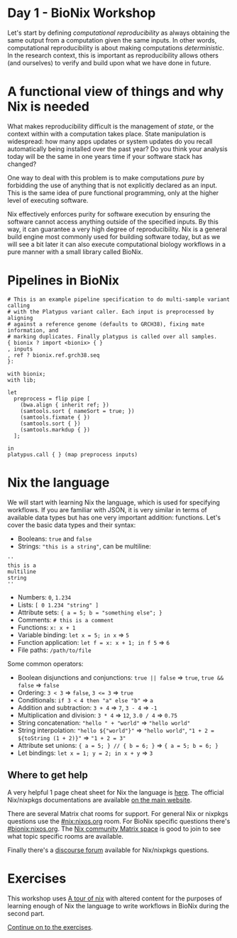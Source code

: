 # Day 1 - BioNix Workshop

Let's start by defining *computational reproducibility* as always obtaining the
same output from a computation given the same inputs. In other words,
computational reproducibility is about making computations *deterministic*. In
the research context, this is important as reproducibility allows others (and
ourselves) to verify and build upon what we have done in future.

# A functional view of things and why Nix is needed

What makes reproducibility difficult is the management of *state*, or the
context within with a computation takes place. State manipulation is widespread:
how many apps updates or system updates do you recall automatically being
installed over the past year? Do you think your analysis today will be the same
in one years time if your software stack has changed?

One way to deal with this problem is to make computations *pure* by forbidding
the use of anything that is not explicitly declared as an input. This is the same
idea of pure functional programming, only at the higher level of executing
software.

Nix effectively enforces purity for software execution by ensuring the software
cannot access anything outside of the specified inputs. By this way, it can
guarantee a very high degree of reproducibility. Nix is a general build engine
most commonly used for building software today, but as we will see a bit later
it can also execute computational biology workflows in a pure manner with a
small library called BioNix.

# Pipelines in BioNix

```
# This is an example pipeline specification to do multi-sample variant calling
# with the Platypus variant caller. Each input is preprocessed by aligning
# against a reference genome (defaults to GRCH38), fixing mate information, and
# marking duplicates. Finally platypus is called over all samples.
{ bionix ? import <bionix> { }
, inputs
, ref ? bionix.ref.grch38.seq
}:

with bionix;
with lib;

let
  preprocess = flip pipe [
    (bwa.align { inherit ref; })
    (samtools.sort { nameSort = true; })
    (samtools.fixmate { })
    (samtools.sort { })
    (samtools.markdup { })
  ];

in
platypus.call { } (map preprocess inputs)
```

# Nix the language

We will start with learning Nix the language, which is used for specifying
workflows. If you are familiar with JSON, it is very similar in terms of
available data types but has one very important addition: functions. Let's cover
the basic data types and their syntax:

- Booleans: `true` and `false`
- Strings: `"this is a string"`, can be multiline:
```
''
this is a
multiline
string
''
```
- Numbers: `0`, `1.234`
- Lists: `[ 0 1.234 "string" ]`
- Attribute sets: `{ a = 5; b = "something else"; }`
- Comments: `# this is a comment`
- Functions: `x: x + 1`
- Variable binding: `let x = 5; in x` ⇒ `5`
- Function application: `let f = x: x + 1; in f 5` ⇒ `6`
- File paths: `/path/to/file`

Some common operators:
- Boolean disjunctions and conjunctions: `true || false` ⇒ `true`, `true && false` ⇒ `false`
- Ordering: `3 < 3` ⇒ `false`, `3 <= 3` ⇒ `true`
- Conditionals: `if 3 < 4 then "a" else "b"` ⇒ `a`
- Addition and subtraction: `3 + 4` ⇒ `7`, `3 - 4` ⇒ `-1`
- Multiplication and division: `3 * 4` ⇒ `12`, `3.0 / 4` ⇒ `0.75`
- String concatenation: `"hello " + "world"` ⇒ `"hello world"`
- String interpolation: `"hello ${"world"}"` ⇒ `"hello world"`, `"1 + 2 = ${toString (1 + 2)}"` ⇒ `"1 + 2 = 3"`
- Attribute set unions: `{ a = 5; } // { b = 6; }` ⇒ `{ a = 5; b = 6; }`
- Let bindings: `let x = 1; y = 2; in x + y` ⇒ `3`

## Where to get help

A very helpful 1 page cheat sheet for Nix the language is
[here](https://github.com/tazjin/nix-1p). The official Nix/nixpkgs
documentations are available [on the main website](https://nixos.org/learn.html).

There are several Matrix chat rooms for support. For general Nix or nixpkgs
questions use the [#nix:nixos.org](https://matrix.to/#/#nix:nixos.org) room. For
BioNix specific questions there's
[#bionix:nixos.org](https://matrix.to/#/#bionix:nixos.org).
The [Nix community Matrix space](https://matrix.to/#/#community:nixos.org) is
good to join to see what topic specific rooms are available.

Finally there's a [discourse forum](https://discourse.nixos.org/) available for
Nix/nixpkgs questions.

# Exercises

This workshop uses [A tour of nix](https://github.com/nixcloud/tour_of_nix) with
altered content for the purposes of learning enough of Nix the language to write
workflows in BioNix during the second part.

[Continue on to the exercises](exercises/).
